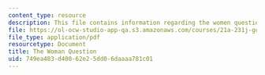 ```yaml
---
content_type: resource
description: This file contains information regarding the women question.
file: https://ol-ocw-studio-app-qa.s3.amazonaws.com/courses/21a-231j-gender-sexuality-and-society-spring-2006/749ea483d40062e25dd06daaaa781c01_MIT21A_213JS06_woman.pdf
file_type: application/pdf
resourcetype: Document
title: The Woman Question
uid: 749ea483-d400-62e2-5dd0-6daaaa781c01
---
```

